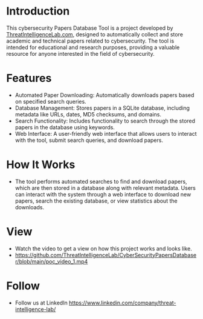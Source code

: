 # Introduction
This cybersecurity Papers Database Tool is a project developed by [ThreatIntelligenceLab.com](https://threatintelligencelab.com), designed to automatically collect and store academic and technical papers related to cybersecurity. The tool is intended for educational and research purposes, providing a valuable resource for anyone interested in the field of cybersecurity.

# Features
- Automated Paper Downloading: Automatically downloads papers based on specified search queries.
- Database Management: Stores papers in a SQLite database, including metadata like URLs, dates, MD5 checksums, and domains.
- Search Functionality: Includes functionality to search through the stored papers in the database using keywords.
- Web Interface: A user-friendly web interface that allows users to interact with the tool, submit search queries, and download papers.
# How It Works
- The tool performs automated searches to find and download papers, which are then stored in a database along with relevant metadata. Users can interact with the system through a web interface to download new papers, search the existing database, or view statistics about the downloads.
# View
- Watch the video to get a view on how this project works and looks like.
- https://github.com/ThreatIntelligenceLab/CyberSecurityPapersDatabaser/blob/main/poc_video_1.mp4
# Follow
- Follow us at LinkedIn https://www.linkedin.com/company/threat-intelligence-lab/
